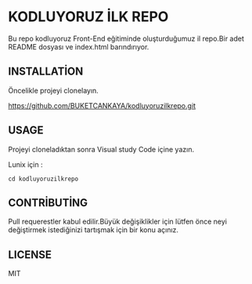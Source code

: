# KODLUYORUZ İLK REPO
Bu repo kodluyoruz Front-End eğitiminde oluşturduğumuz il repo.Bir adet README dosyası ve index.html barındırıyor.
## INSTALLATİON
Öncelikle projeyi clonelayın.

https://github.com/BUKETCANKAYA/kodluyoruzilkrepo.git

## USAGE
Projeyi cloneladıktan sonra Visual study Code içine yazın.

Lunix için :

```
cd kodluyoruzilkrepo
```

## CONTRİBUTİNG
Pull requerestler kabul edilir.Büyük değişiklikler için lütfen önce neyi değiştirmek istediğinizi tartışmak için bir konu açınız.

## LICENSE
MIT
